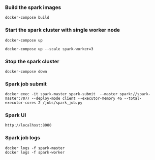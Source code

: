 ### Build the spark images

```
docker-compose build
```

### Start the spark cluster with single worker node

```
docker-compose up

docker-compose up --scale spark-worker=3
```

### Stop the spark cluster

```
docker-compose down
```

### Spark job submit

```
docker exec -it spark-master spark-submit  --master spark://spark-master:7077 --deploy-mode client --executor-memory 4G --total-executor-cores 2 /jobs/spark_job.py
```

### Spark UI

```
http://localhost:8080
```

### Spark job logs

```
docker logs -f spark-master
docker logs -f spark-worker
```

